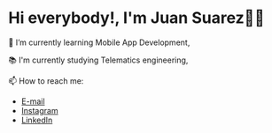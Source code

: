 # Hi everybody!, I'm Juan Suarez👋👋

🌱 I’m currently learning Mobile App Development,

📚 I'm currently studying Telematics engineering,

📫 How to reach me:

- [E-mail](mailto://juansebastiansuarez28@gmail.com)
- [Instagram](https://www.instagram.com/juanse_dev/)
- [LinkedIn](https://github.com/JuanSuarezZ/)

<!-- 
<ul>
<li>📧[E-mail](mailto://juansebastiansuarez28@gmail.com)</li>
<li>🤳[Instagram](https://www.instagram.com/juanse_dev/)</li>
<li>🔗[LinkedIn]: </li>
</ul> -->


